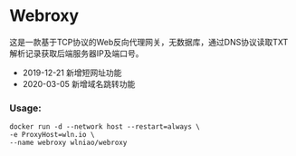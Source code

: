 # Webroxy
这是一款基于TCP协议的Web反向代理网关，无数据库，通过DNS协议读取TXT解析记录获取后端服务器IP及端口号。
* 2019-12-21	新增短网址功能
* 2020-03-05	新增域名跳转功能
### Usage:
```
docker run -d --network host --restart=always \
-e ProxyHost=wln.io \
--name webroxy wlniao/webroxy
```